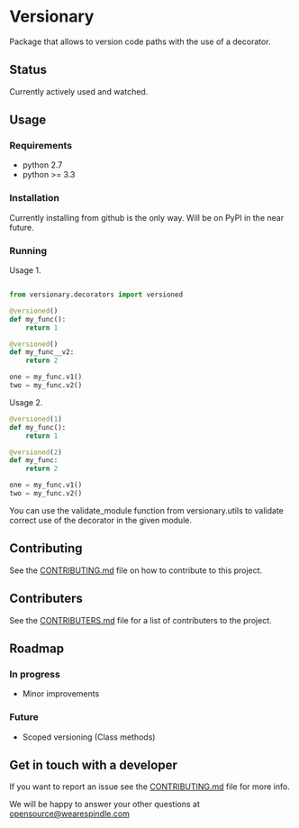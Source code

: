 # Versionary

Package that allows to version code paths with the use of a decorator.

## Status

Currently actively used and watched.

## Usage

### Requirements

 * python 2.7
 * python >= 3.3

### Installation

Currently installing from github is the only way. Will be on PyPI in
the near future.

### Running

Usage 1.
```python

from versionary.decorators import versioned

@versioned()
def my_func():
    return 1

@versioned()
def my_func__v2:
    return 2

one = my_func.v1()
two = my_func.v2()
```

Usage 2.
```python
@versioned(1)
def my_func():
    return 1

@versioned(2)
def my_func:
    return 2

one = my_func.v1()
two = my_func.v2()
```

You can use the validate_module function from versionary.utils to
validate correct use of the decorator in the given module.


## Contributing

See the [CONTRIBUTING.md](CONTRIBUTING.md) file on how to contribute to this project.

## Contributers

See the [CONTRIBUTERS.md](CONTRIBUTERS.md) file for a list of contributers to the project.

## Roadmap

### In progress

 * Minor improvements

### Future

 * Scoped versioning (Class methods)

## Get in touch with a developer

If you want to report an issue see the [CONTRIBUTING.md](CONTRIBUTING.md) file for more info.

We will be happy to answer your other questions at opensource@wearespindle.com
